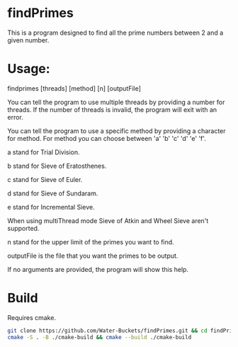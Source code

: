# findPrimes
This is a program designed to find all the prime numbers between 2 and a given number.

# Usage: 
findprimes [threads] [method] [n] [outputFile]

You can tell the program to use multiple threads by providing a number for threads.
If the number of threads is invalid, the program will exit with an error.

You can tell the program to use a specific method by providing a character for method.
For method you can choose between 'a' 'b' 'c' 'd' 'e' 'f'.

a stand for Trial Division.

b stand for Sieve of Eratosthenes.

c stand for Sieve of Euler.

d stand for Sieve of Sundaram.

e stand for Incremental Sieve.

When using multiThread mode Sieve of Atkin and Wheel Sieve aren't supported.

n stand for the upper limit of the primes you want to find.

outputFile is the file that you want the primes to be output.

If no arguments are provided, the program will show this help.

# Build
Requires cmake.
````bash
git clone https://github.com/Water-Buckets/findPrimes.git && cd findPrimes
cmake -S . -B ./cmake-build && cmake --build ./cmake-build
````

